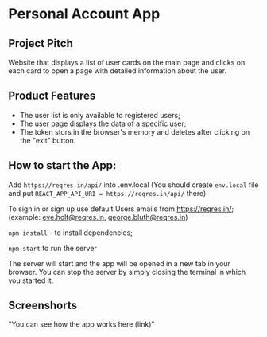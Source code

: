 # Personal Account App 

## Project Pitch

Website that displays a list of user cards on the main page and clicks on each card to open a page with detailed information about the user.

## Product Features

- The user list is only available to registered users;
- The user page displays the data of a specific user;
- The token stors in the browser's memory and deletes after clicking on the "exit" button.

## How to start the App:

Add `https://reqres.in/api/` into .env.local (You should create `env.local` file and put `REACT_APP_API_URI = https://reqres.in/api/` there)

To sign in or sign up use default Users emails from https://reqres.in/; (example: eve.holt@reqres.in, george.bluth@reqres.in)

`npm install` - to install dependencies;

`npm start` to run the server

The server will start and the app will be opened in a new tab in your browser.
You can stop the server by simply closing the terminal in which you started it.

## Screenshorts

"You can see how the app works here (link)"
